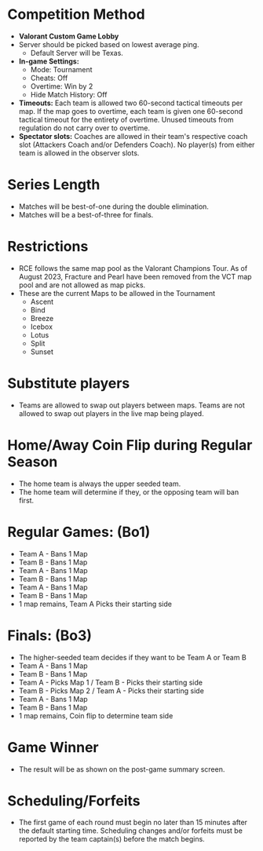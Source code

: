 # Competition Method

- **Valorant Custom Game Lobby**
- Server should be picked based on lowest average ping.
  - Default Server will be Texas.
- **In-game Settings:**
  - Mode: Tournament
  - Cheats: Off
  - Overtime: Win by 2
  - Hide Match History: Off
- **Timeouts:** Each team is allowed two 60-second tactical timeouts per map. If the map goes to overtime, each team is given one 60-second tactical timeout for the entirety of overtime. Unused timeouts from regulation do not carry over to overtime.
- **Spectator slots:** Coaches are allowed in their team's respective coach slot (Attackers Coach and/or Defenders Coach). No player(s) from either team is allowed in the observer slots.

# Series Length

- Matches will be best-of-one during the double elimination.
- Matches will be a best-of-three for finals.

# Restrictions

- RCE follows the same map pool as the Valorant Champions Tour. As of August 2023, Fracture and Pearl have been removed from the VCT map pool and are not allowed as map picks.
- These are the current Maps to be allowed in the Tournament
    - Ascent
    - Bind
    - Breeze
    - Icebox
    - Lotus
    - Split
    - Sunset

# Substitute players

- Teams are allowed to swap out players between maps. Teams are not allowed to swap out players in the live map being played.

# Home/Away Coin Flip during Regular Season

- The home team is always the upper seeded team.
- The home team will determine if they, or the opposing team will ban first.

# Regular Games: (Bo1)

- Team A - Bans 1 Map
- Team B - Bans 1 Map
- Team A - Bans 1 Map
- Team B - Bans 1 Map
- Team A - Bans 1 Map
- Team B - Bans 1 Map
- 1 map remains, Team A Picks their starting side

# Finals: (Bo3)

- The higher-seeded team decides if they want to be Team A or Team B
- Team A - Bans 1 Map
- Team B - Bans 1 Map
- Team A - Picks Map 1 / Team B - Picks their starting side
- Team B - Picks Map 2 / Team A - Picks their starting side
- Team A - Bans 1 Map
- Team B - Bans 1 Map
- 1 map remains, Coin flip to determine team side

# Game Winner

- The result will be as shown on the post-game summary screen.

# Scheduling/Forfeits

- The first game of each round must begin no later than 15 minutes after the default starting time. Scheduling changes and/or forfeits must be reported by the team captain(s) before the match begins.
